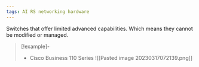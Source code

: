 ```yaml
---
tags: AI RS networking hardware
---
```

Switches that offer limited advanced capabilities. Which means they cannot be modified or managed.
>[!example]-
>- Cisco Business 110 Series
>![[Pasted image 20230317072139.png]]

